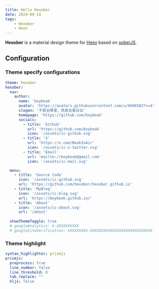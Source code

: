 ```yaml
---
title: Hello Hexober
date: 2024-09-14
tags:
    - Hexober
    - Hexo
---
```


**Hexober** is a material design theme for [Hexo](https://hexo.io/) based on [soberJS](https://soberjs.com/).

<!-- more -->

## Configuration

### Theme specify configurations
```yml
theme: hexober
hexober:
  nav:
    author:
      name: 'boybeak'
      avatar: 'https://avatars.githubusercontent.com/u/6696502?v=4'
      slogan: '不是去哪里，而是去看日出'
      homepage: 'https://github.com/boybeak'
      socials:
        - title: 'Github'
          url: 'https://github.com/boybeak'
          icon: '/assets/ic-github.svg'
        - title: 'X'
          url: 'https://x.com/BeakInAir'
          icon: '/assets/ic-x-twitter.svg'
        - title: 'Email'
          url: 'mailto://boybeak@gmail.com'
          icon: '/assets/ic-mail.svg'

  menu:
    - title: 'Source Code'
      icon: '/assets/ic-github.svg'
      url: 'https://github.com/hexober/hexober.github.io'
    - title: 'MyBlog'
      icon: '/assets/ic-blog.svg'
      url: 'https://boybeak.github.io/'
    - title: 'About'
      icon: '/assets/ic-about.svg'
      url: '/about'
      
  showThemeToggle: true
  # googleAnalytics: G-XXXXXXXXXX
  # googleSiteVerification: XXXXXXXXX-XXXXXXXXXXXXXXXXXXXXXXXXXXXX
```

### Theme highlight
```yml
syntax_highlighter: prismjs
prismjs:
  preprocess: true
  line_number: false
  line_threshold: 0
  tab_replace: ""
  hljs: false
```